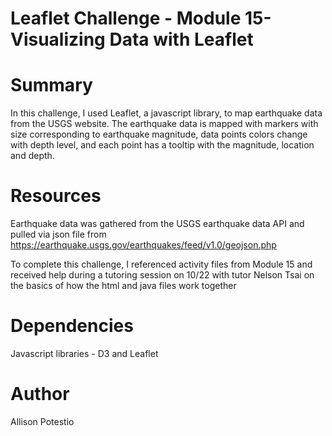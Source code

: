 # Leaflet Challenge - Module 15- Visualizing Data with Leaflet

# Summary
In this challenge, I used Leaflet, a javascript library, to map earthquake data from the USGS website. The earthquake data is mapped with markers with size corresponding to earthquake magnitude, data points colors change with depth level, and each point has a tooltip with the magnitude,  location and depth.
# Resources
Earthquake data was gathered from the USGS earthquake data API and pulled via json file from https://earthquake.usgs.gov/earthquakes/feed/v1.0/geojson.php

To complete this challenge, I referenced activity files from Module 15 and received help during a tutoring session on 10/22 with tutor Nelson Tsai on the basics of how the html and java files work together

# Dependencies
Javascript libraries - D3 and Leaflet

# Author
Allison Potestio
